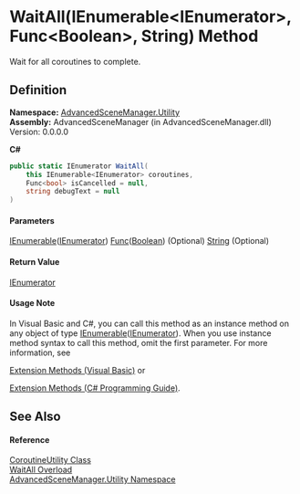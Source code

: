# WaitAll(IEnumerable\<IEnumerator>, Func\<Boolean>, String) Method

Wait for all coroutines to complete.

## Definition

**Namespace:** [AdvancedSceneManager.Utility](N_AdvancedSceneManager_Utility.md)\
**Assembly:** AdvancedSceneManager (in AdvancedSceneManager.dll) Version: 0.0.0.0

**C#**

```c#
public static IEnumerator WaitAll(
	this IEnumerable<IEnumerator> coroutines,
	Func<bool> isCancelled = null,
	string debugText = null
)
```

#### Parameters

&#x20; [IEnumerable](https://learn.microsoft.com/dotnet/api/system.collections.generic.ienumerable-1)([IEnumerator](https://learn.microsoft.com/dotnet/api/system.collections.ienumerator))   [Func](https://learn.microsoft.com/dotnet/api/system.func-1)([Boolean](https://learn.microsoft.com/dotnet/api/system.boolean))  (Optional)   [String](https://learn.microsoft.com/dotnet/api/system.string)  (Optional)&#x20;

#### Return Value

[IEnumerator](https://learn.microsoft.com/dotnet/api/system.collections.ienumerator)

#### Usage Note

In Visual Basic and C#, you can call this method as an instance method on any object of type [IEnumerable](https://learn.microsoft.com/dotnet/api/system.collections.generic.ienumerable-1)([IEnumerator](https://learn.microsoft.com/dotnet/api/system.collections.ienumerator)). When you use instance method syntax to call this method, omit the first parameter. For more information, see

[Extension Methods (Visual Basic)](https://docs.microsoft.com/dotnet/visual-basic/programming-guide/language-features/procedures/extension-methods) or

[Extension Methods (C# Programming Guide)](https://docs.microsoft.com/dotnet/csharp/programming-guide/classes-and-structs/extension-methods).

## See Also

#### Reference

[CoroutineUtility Class](T_AdvancedSceneManager_Utility_CoroutineUtility.md)\
[WaitAll Overload](Overload_AdvancedSceneManager_Utility_CoroutineUtility_WaitAll.md)\
[AdvancedSceneManager.Utility Namespace](N_AdvancedSceneManager_Utility.md)
